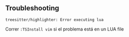 ## Troubleshooting

```
treesitter/highlighter: Error executing lua
```

Correr `:TSInstall vim` si el problema está en un LUA file
